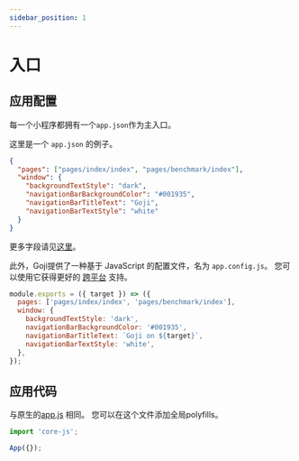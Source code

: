 ```yaml
---
sidebar_position: 1
---
```


# 入口

## 应用配置

每一个小程序都拥有一个`app.json`作为主入口。

这里是一个 `app.json` 的例子。

```json
{
  "pages": ["pages/index/index", "pages/benchmark/index"],
  "window": {
    "backgroundTextStyle": "dark",
    "navigationBarBackgroundColor": "#001935",
    "navigationBarTitleText": "Goji",
    "navigationBarTextStyle": "white"
  }
}
```

更多字段请见[这里](https://developers.weixin.qq.com/miniprogram/dev/reference/configuration/app.html)。

此外，Goji提供了一种基于 JavaScript 的配置文件，名为 `app.config.js`。 您可以使用它获得更好的 [跨平台](./cross-platform.md) 支持。

```js
module.exports = ({ target }) => ({
  pages: ['pages/index/index', 'pages/benchmark/index'],
  window: {
    backgroundTextStyle: 'dark',
    navigationBarBackgroundColor: '#001935',
    navigationBarTitleText: `Goji on ${target}`,
    navigationBarTextStyle: 'white',
  },
});
```

## 应用代码

与原生的[app.js](https://developers.weixin.qq.com/miniprogram/dev/framework/app-service/app.html) 相同。 您可以在这个文件添加全局polyfills。

```ts
import 'core-js';

App({});
```
